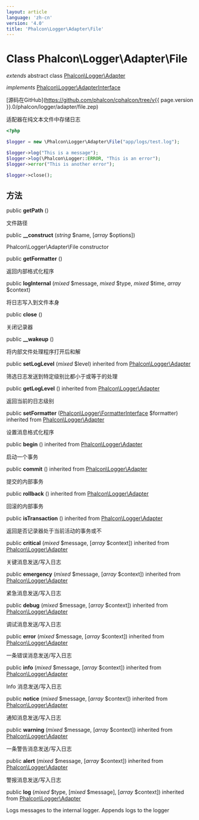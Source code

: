 ```yaml
---
layout: article
language: 'zh-cn'
version: '4.0'
title: 'Phalcon\Logger\Adapter\File'
---
```

# Class **Phalcon\Logger\Adapter\File**

*extends* abstract class [Phalcon\Logger\Adapter](Phalcon_Logger_Adapter)

*implements* [Phalcon\Logger\AdapterInterface](Phalcon_Logger_AdapterInterface)

[源码在GitHub](https://github.com/phalcon/cphalcon/tree/v{{ page.version }}.0/phalcon/logger/adapter/file.zep)

适配器在纯文本文件中存储日志

```php
<?php

$logger = new \Phalcon\Logger\Adapter\File("app/logs/test.log");

$logger->log("This is a message");
$logger->log(\Phalcon\Logger::ERROR, "This is an error");
$logger->error("This is another error");

$logger->close();

```

## 方法

public **getPath** ()

文件路径

public **__construct** (*string* $name, [*array* $options])

Phalcon\Logger\Adapter\File constructor

public **getFormatter** ()

返回内部格式化程序

public **logInternal** (*mixed* $message, *mixed* $type, *mixed* $time, *array* $context)

将日志写入到文件本身

public **close** ()

关闭记录器

public **__wakeup** ()

将内部文件处理程序打开后和解

public **setLogLevel** (*mixed* $level) inherited from [Phalcon\Logger\Adapter](Phalcon_Logger_Adapter)

筛选日志发送到特定级别比都小于或等于的处理

public **getLogLevel** () inherited from [Phalcon\Logger\Adapter](Phalcon_Logger_Adapter)

返回当前的日志级别

public **setFormatter** ([Phalcon\Logger\FormatterInterface](Phalcon_Logger_FormatterInterface) $formatter) inherited from [Phalcon\Logger\Adapter](Phalcon_Logger_Adapter)

设置消息格式化程序

public **begin** () inherited from [Phalcon\Logger\Adapter](Phalcon_Logger_Adapter)

启动一个事务

public **commit** () inherited from [Phalcon\Logger\Adapter](Phalcon_Logger_Adapter)

提交的内部事务

public **rollback** () inherited from [Phalcon\Logger\Adapter](Phalcon_Logger_Adapter)

回滚的内部事务

public **isTransaction** () inherited from [Phalcon\Logger\Adapter](Phalcon_Logger_Adapter)

返回是否记录器处于当前活动的事务或不

public **critical** (*mixed* $message, [*array* $context]) inherited from [Phalcon\Logger\Adapter](Phalcon_Logger_Adapter)

关键消息发送/写入日志

public **emergency** (*mixed* $message, [*array* $context]) inherited from [Phalcon\Logger\Adapter](Phalcon_Logger_Adapter)

紧急消息发送/写入日志

public **debug** (*mixed* $message, [*array* $context]) inherited from [Phalcon\Logger\Adapter](Phalcon_Logger_Adapter)

调试消息发送/写入日志

public **error** (*mixed* $message, [*array* $context]) inherited from [Phalcon\Logger\Adapter](Phalcon_Logger_Adapter)

一条错误消息发送/写入日志

public **info** (*mixed* $message, [*array* $context]) inherited from [Phalcon\Logger\Adapter](Phalcon_Logger_Adapter)

Info 消息发送/写入日志

public **notice** (*mixed* $message, [*array* $context]) inherited from [Phalcon\Logger\Adapter](Phalcon_Logger_Adapter)

通知消息发送/写入日志

public **warning** (*mixed* $message, [*array* $context]) inherited from [Phalcon\Logger\Adapter](Phalcon_Logger_Adapter)

一条警告消息发送/写入日志

public **alert** (*mixed* $message, [*array* $context]) inherited from [Phalcon\Logger\Adapter](Phalcon_Logger_Adapter)

警报消息发送/写入日志

public **log** (*mixed* $type, [*mixed* $message], [*array* $context]) inherited from [Phalcon\Logger\Adapter](Phalcon_Logger_Adapter)

Logs messages to the internal logger. Appends logs to the logger